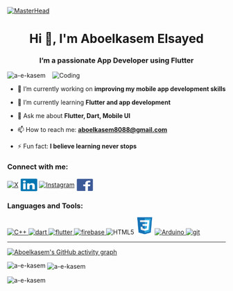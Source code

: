[![MasterHead](https://firebasestorage.googleapis.com/v0/b/flexi-coding.appspot.com/o/dempgi7-520f8d5f-63d4-4453-8822-dbc149ae27f8.gif?alt=media&token=91c0c7b2-93c3-4029-b011-1a8703c5730d)](https://github.com/a-e-kasem)

<h1 align="center">Hi 👋, I'm Aboelkasem Elsayed</h1>
<h3 align="center">I’m a passionate App Developer using Flutter</h3>
<img align="right" alt="Coding" width="400" src="https://cdn.dribbble.com/users/1162077/screenshots/3848914/programmer.gif">

<p align="left"> <img src="https://komarev.com/ghpvc/?username=a-e-kasem&label=Profile%20views&color=0e75b6&style=flat" alt="a-e-kasem" /> </p>

- 🔭 I’m currently working on **improving my mobile app development skills**

- 🌱 I’m currently learning **Flutter and app development**

- 💬 Ask me about **Flutter, Dart, Mobile UI**

- 📫 How to reach me: **aboelkasem8088@gmail.com**

- ⚡ Fun fact: **I believe learning never stops**

<h3 align="left">Connect with me:</h3>
<p align="left">
<a href="https://x.com/a_e_kasem" target="blank"><img align="center" src="https://raw.githubusercontent.com/rahuldkjain/github-profile-readme-generator/master/src/images/icons/Social/twitter.svg" alt="X" height="30" width="40" /></a>
<a href="https://www.linkedin.com/in/a-e-kasem/" target="blank"><img align="center" src="https://raw.githubusercontent.com/devicons/devicon/master/icons/linkedin/linkedin-original.svg" alt="LinkedIn" height="30" width="40" /></a>
<a href="https://www.instagram.com/a_e_kasem/" target="blank"><img align="center" src="https://raw.githubusercontent.com/rahuldkjain/github-profile-readme-generator/master/src/images/icons/Social/instagram.svg" alt="Instagram" height="30" width="40" /></a>
<a href="https://www.facebook.com/aboelkasem.elsayed" target="blank"><img align="center" src="https://raw.githubusercontent.com/devicons/devicon/master/icons/facebook/facebook-original.svg" alt="Facebook" height="30" width="40" /></a>
</p>

<h3 align="left">Languages and Tools:</h3>
<p align="left">
  <a href="https://cplusplus.com/" target="_blank"> <img src="https://www.vectorlogo.zone/logos/isocpp/isocpp-icon.svg" alt="C++" width="40" height="40"/> </a>
  <a href="https://dart.dev" target="_blank"> <img src="https://www.vectorlogo.zone/logos/dartlang/dartlang-icon.svg" alt="dart" width="40" height="40"/> </a>
  <a href="https://flutter.dev" target="_blank"> <img src="https://www.vectorlogo.zone/logos/flutterio/flutterio-icon.svg" alt="flutter" width="60" height="60"/> </a>
  <a href="https://firebase.google.com/" target="_blank"> <img src="https://www.vectorlogo.zone/logos/firebase/firebase-icon.svg" alt="firebase" width="40" height="40"/> </a>
  <img src="https://www.vectorlogo.zone/logos/w3_html5/w3_html5-icon.svg" alt="HTML5" width="40" height="40"/>
  <img src="https://raw.githubusercontent.com/devicons/devicon/master/icons/css3/css3-original.svg" alt="CSS3" width="40" height="40"/>
  <a href="https://www.arduino.cc/" target="_blank"> <img src="https://www.vectorlogo.zone/logos/arduino/arduino-icon.svg" alt="Arduino" width="40" height="40"/> </a>
  <a href="https://git-scm.com/" target="_blank"> <img src="https://www.vectorlogo.zone/logos/git-scm/git-scm-icon.svg" alt="git" width="40" height="40"/> </a>
</p>

---

[![Aboelkasem's GitHub activity graph](https://activity-graph.herokuapp.com/graph?username=a-e-kasem&theme=xcode)](https://github.com/a-e-kasem)

<p><img align="left" src="https://github-readme-stats.vercel.app/api/top-langs?username=a-e-kasem&show_icons=true&locale=en&layout=compact&theme=tokyonight" alt="a-e-kasem" /></p>

<p>&nbsp;<img align="center" src="https://github-readme-stats.vercel.app/api?username=a-e-kasem&show_icons=true&locale=en&theme=tokyonight" alt="a-e-kasem" /></p>

<p><img align="center" src="https://github-readme-streak-stats.herokuapp.com/?user=a-e-kasem&theme=tokyonight" alt="a-e-kasem" /></p>
